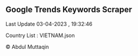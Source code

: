 

## Google Trends Keywords Scraper 
 
Last Update 03-04-2023 , 19:32:46

Country List :
VIETNAM.json



© Abdul Muttaqin 

